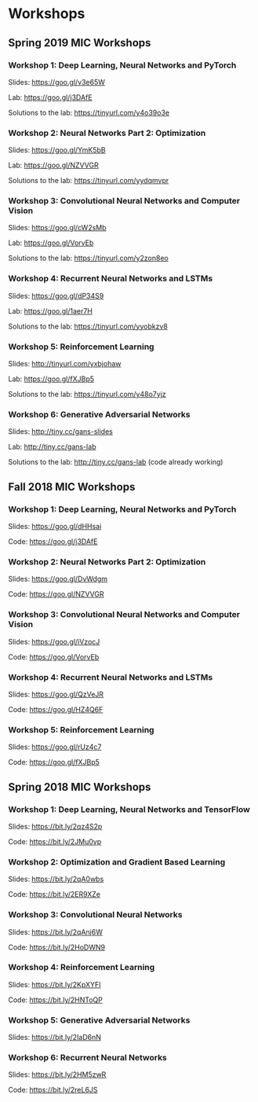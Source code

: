 # Workshops

## Spring 2019 MIC Workshops

### Workshop 1: Deep Learning, Neural Networks and PyTorch
Slides: https://goo.gl/v3e65W

Lab: https://goo.gl/j3DAfE

Solutions to the lab: https://tinyurl.com/y4o39o3e 

### Workshop 2: Neural Networks Part 2: Optimization
Slides: https://goo.gl/YmK5bB

Lab: https://goo.gl/NZVVGR

Solutions to the lab: https://tinyurl.com/yydqmvpr 

### Workshop 3: Convolutional Neural Networks and Computer Vision
Slides: https://goo.gl/cW2sMb

Lab: https://goo.gl/VorvEb

Solutions to the lab: https://tinyurl.com/y2zon8eo 

### Workshop 4: Recurrent Neural Networks and LSTMs
Slides: https://goo.gl/dP34S9

Lab: https://goo.gl/1aer7H

Solutions to the lab: https://tinyurl.com/yyobkzv8 

### Workshop 5: Reinforcement Learning
Slides: http://tinyurl.com/yxbjohaw

Lab: https://goo.gl/fXJBp5

Solutions to the lab: https://tinyurl.com/y48o7yjz 

### Workshop 6: Generative Adversarial Networks
Slides: http://tiny.cc/gans-slides

Lab: http://tiny.cc/gans-lab

Solutions to the lab: http://tiny.cc/gans-lab (code already working)

## Fall 2018 MIC Workshops
### Workshop 1: Deep Learning, Neural Networks and PyTorch
Slides: https://goo.gl/dHHsai

Code: https://goo.gl/j3DAfE

### Workshop 2: Neural Networks Part 2: Optimization
Slides: https://goo.gl/DvWdgm

Code: https://goo.gl/NZVVGR

### Workshop 3: Convolutional Neural Networks and Computer Vision
Slides: https://goo.gl/iVzocJ

Code: https://goo.gl/VorvEb

### Workshop 4: Recurrent Neural Networks and LSTMs
Slides: https://goo.gl/QzVeJR

Code: https://goo.gl/HZ4Q6F

### Workshop 5: Reinforcement Learning
Slides: https://goo.gl/rUz4c7

Code: https://goo.gl/fXJBp5

## Spring 2018 MIC Workshops

### Workshop 1: Deep Learning, Neural Networks and TensorFlow
Slides: https://bit.ly/2qz4S2p

Code: https://bit.ly/2JMu0vp

### Workshop 2: Optimization and Gradient Based Learning
Slides: https://bit.ly/2qA0wbs

Code: https://bit.ly/2ER9XZe

### Workshop 3: Convolutional Neural Networks
Slides: https://bit.ly/2qAnj6W

Code: https://bit.ly/2HoDWN9

### Workshop 4: Reinforcement Learning
Slides: https://bit.ly/2KpXYFI

Code: https://bit.ly/2HNToQP

### Workshop 5: Generative Adversarial Networks
Slides: https://bit.ly/2IaD6nN

### Workshop 6: Recurrent Neural Networks
Slides: https://bit.ly/2HM5zwR

Code: https://bit.ly/2reL6JS
